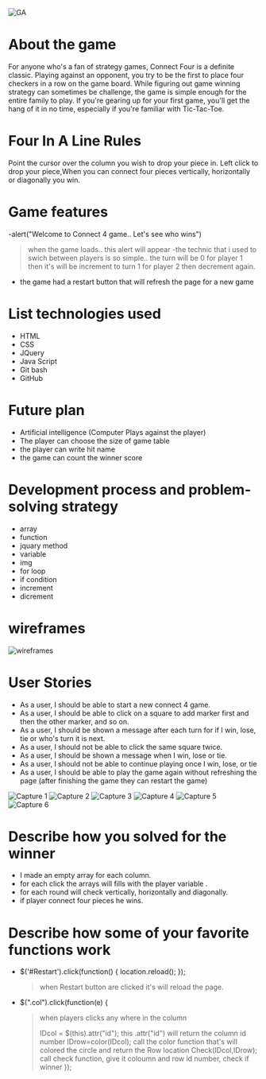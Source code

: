 
<img src="Pic/ga.png" alt="GA">


# About the game 
For anyone who's a fan of strategy games, Connect Four is a definite classic. Playing against an opponent,
you try to be the first to place four checkers in a row on the game board. While figuring out game winning strategy
can sometimes be challenge, the game is simple enough for the entire family to play. If you're gearing up for your first game,
you'll get the hang of it in no time, especially if you're familiar with Tic-Tac-Toe.


# Four In A Line Rules 
Point the cursor over the column you wish to drop your piece in.
Left click to drop your piece,When you can connect four pieces vertically, horizontally or diagonally you win.


# Game features 
-alert("Welcome to Connect 4 game.. Let's see who wins") 
>  when the game loads.. this alert will appear
-the technic that i used to swich between players is so simple.. the turn will be 0 for player 1 then it's will be increment to turn 1 for player 2 then decrement again.
- the game had a restart button that will refresh the page for a new game


# List technologies used 
- HTML
- CSS
- JQuery
- Java Script
- Git bash
- GitHub


# Future plan 
- Artificial intelligence (Computer Plays against the player)
- The player can choose the size of game table
- the player can write hit name
- the game can count the winner score


# Development process and problem-solving strategy 
- array 
- function
- jquary method
- variable
- img
- for loop
- if condition
- increment
- dicrement  


# wireframes 
<img src="Pic/skra.jpg" alt="wireframes">


# User Stories 
- As a user, I should be able to start a new connect 4 game.
- As a user, I should be able to click on a square to add marker first and then the other marker, and so on.
- As a user, I should be shown a message after each turn for if I win, lose, tie or who's turn it is next.
- As a user, I should not be able to click the same square twice.
- As a user, I should be shown a message when I win, lose or tie.
- As a user, I should not be able to continue playing once I win, lose, or tie
- As a user, I should be able to play the game again without refreshing the page (after finishing the game they can restart the game)

<img src="Pic/Capture0.PNG" alt="Capture 1">
<img src="Pic/Capture1.PNG" alt="Capture 2">
<img src="Pic/Capture2.PNG" alt="Capture 3">
<img src="Pic/Capture3.PNG" alt="Capture 4">
<img src="Pic/Capture4.PNG" alt="Capture 5">
<img src="Pic/Capture5.PNG" alt="Capture 6">


# Describe how you solved for the winner 
- I made an empty array for each column.
- for each click the arrays will fills with the player variable .
- for each round will check vertically, horizontally and diagonally.
- if player connect four pieces he wins.



# Describe how some of your favorite functions work 

- $('#Restart').click(function() { 
        location.reload();
    });
    >  when Restart button are clicked it's will reload the page.


- $(".col").click(function(e) {  
    > when players clicks any where in the column <div>
        IDcol = $(this).attr("id"); 
    > this .attr("id") will return the column id number 
        IDrow=color(IDcol); 
    > call the color function that's will colored the circle and return the Row location
        Check(IDcol,IDrow); 
    > call check function, give it coloumn and row id number, check if winner
       });

